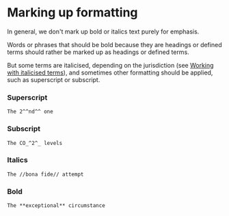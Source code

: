 # Marking up formatting

In general, we don't mark up bold or italics text purely for emphasis.

Words or phrases that should be bold because they are headings or defined terms should rather be marked up as headings or defined terms.

But some terms are italicised, depending on the jurisdiction \(see [Working with italicised terms](italicised-terms.md)\), and sometimes other formatting should be applied, such as superscript or subscript.

### Superscript

```text
The 2^^nd^^ one
```

### Subscript

```text
The CO_^2^_ levels
```

### Italics

```text
The //bona fide// attempt
```

### Bold

```text
The **exceptional** circumstance
```

